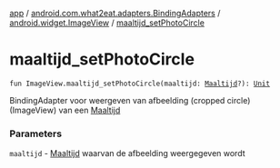 [app](../../index.md) / [android.com.what2eat.adapters.BindingAdapters](../index.md) / [android.widget.ImageView](index.md) / [maaltijd_setPhotoCircle](./maaltijd_set-photo-circle.md)

# maaltijd_setPhotoCircle

`fun ImageView.maaltijd_setPhotoCircle(maaltijd: `[`Maaltijd`](../../android.com.what2eat.model/-maaltijd/index.md)`?): `[`Unit`](https://kotlinlang.org/api/latest/jvm/stdlib/kotlin/-unit/index.html)

BindingAdapter voor weergeven van afbeelding (cropped circle) (ImageView) van een [Maaltijd](../../android.com.what2eat.model/-maaltijd/index.md)

### Parameters

`maaltijd` - [Maaltijd](../../android.com.what2eat.model/-maaltijd/index.md) waarvan de afbeelding weergegeven wordt